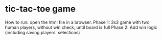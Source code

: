 # tic-tac-toe game
How to run: open the html file in a browser.
Phase 1: 3x3 game with two human players, without win check, until board is full
Phase 2: Add win logic (including saving players' selections)